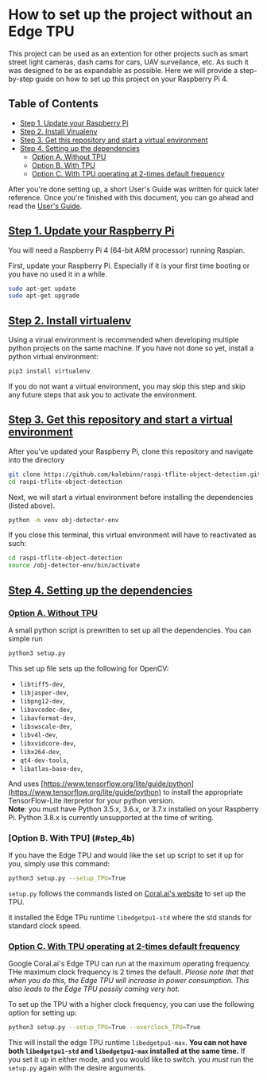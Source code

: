# How to set up the project without an Edge TPU
This project can be used as an extention for other projects such as smart street light cameras, dash cams for cars, UAV surveilance, etc. As such it was designed to be as expandable as possible. Here we will provide a step-by-step guide on how to set up this project on your Raspberry Pi 4. 

## Table of Contents
* [Step 1. Update your Raspberry Pi](#step_1)
* [Step 2. Install Virualenv](#step_2)
* [Step 3. Get this repository and start a virtual environment](#step_3)
* [Step 4. Setting up the dependencies](#step_4)
    * [Option A. Without TPU](#step_4a)
    * [Option B. With TPU](#step_4b)
    * [Option C. With TPU operating at 2-times default frequency](#step_4c)

After you're done setting up, a short User's Guide was written for quick later reference. Once you're finished with this document, you can go ahead and read the [User's Guide](Users_Guide.md).


## [Step 1. Update your Raspberry Pi](#step_1)
You will need a Raspberry Pi 4 (64-bit ARM processor) running Raspian.  

First, update your Raspberry Pi. Especially if it is your first time booting or you have no used it in a while.  
```bash
sudo apt-get update  
sudo apt-get upgrade  
```  
## [Step 2. Install virtualenv](#step_2) 
Using a virual environment is recommended when developing multiple python projects on the same machine. If you have not done so yet, install a python virtual environment:  
```bash
pip3 install virtualenv
```
If you do not want a virtual environment, you may skip this step and skip any future steps that ask you to activate the environment.  
## [Step 3. Get this repository and start a virtual environment](#step_3)
After you've updated your Raspberry Pi, clone this repository and navigate into the directory  
```bash
git clone https://github.com/kalebinn/raspi-tflite-object-detection.git  
cd raspi-tflite-object-detection  
```
  
Next, we will start a virtual environment before installing the dependencies (listed above).  
```bash
python -m venv obj-detector-env
```  
If you close this terminal, this virtual environment will have to reactivated as such:
```bash
cd raspi-tflite-object-detection 
source /obj-detector-env/bin/activate
```
## [Step 4. Setting up the dependencies](#step_4)

### [Option A. Without TPU](#step_4a)
A small python script is prewritten to set up all the dependencies. You can simple run  
```bash
python3 setup.py
```
This set up file sets up the following for OpenCV: 
* `libtiff5-dev`,
* `libjasper-dev`,
* `libpng12-dev`,
* `libavcodec-dev`,
* `libavformat-dev`,
* `libswscale-dev`,
* `libv4l-dev`,
* `libxvidcore-dev`,
* `libx264-dev`,
* `qt4-dev-tools`,
* `libatlas-base-dev`,

And uses [https://www.tensorflow.org/lite/guide/python](https://www.tensorflow.org/lite/guide/python) to install the appropriate TensorFlow-Lite iterpretor for your python version.   
**Note**: you must have Python 3.5.x, 3.6.x, or 3.7.x installed on your Raspberry Pi. Python 3.8.x is currently unsupported at the time of writing.  
  
### [Option B. With TPU] (#step_4b)
If you have the Edge TPU and would like the set up script to set it up for you, simply use this command:
```bash
python3 setup.py --setup_TPU=True
```
  
`setup.py` follows the commands listed on [Coral.ai's website](https://coral.ai/docs/accelerator/get-started) to set up the TPU. 

it installed the Edge TPu runtime `libedgetpu1-std` where the std stands for standard clock speed. 

### [Option C. With TPU operating at 2-times default frequency](#step_4c)
Google Coral.ai's Edge TPU can run at the maximum operating frequency. THe maximum clock frequency is 2 times the default. *Please note that that when you do this, the Edge TPU will increase in power consumption. This also leads to the Edge TPU possily coming very hot.*

To set up the TPU with a higher clock frequency, you can use the following option for setting up:
```bash
python3 setup.py --setup_TPU=True --overclock_TPU=True
```

This will install the edge TPU runtime `libedgetpu1-max`. **You can not have both `libedgetpu1-std` and `libedgetpu1-max` installed at the same time.** If you set it up in either mode, and you would like to switch. you *must* run the `setup.py` again with the desire arguments.